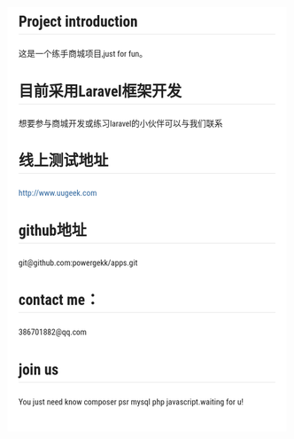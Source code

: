 <div style="font-family: 'Lucida Grande', 'Segoe UI', 'Apple SD Gothic Neo', 'Malgun Gothic', 'Lucida Sans Unicode', Helvetica, Arial, sans-serif; font-size: 0.9em; overflow-x: hidden; overflow-y: auto; margin: 0px !important; padding: 5px 20px 26px !important; background-color: rgb(255, 255, 255);font-family: 'Hiragino Sans GB', 'Microsoft YaHei', STHeiti, SimSun, 'Lucida Grande', 'Lucida Sans Unicode', 'Lucida Sans', 'Segoe UI', AppleSDGothicNeo-Medium, 'Malgun Gothic', Verdana, Tahoma, sans-serif; padding: 20px;padding: 20px; color: rgb(34, 34, 34); font-size: 15px; font-family: 'Roboto Condensed', Tauri, 'Hiragino Sans GB', 'Microsoft YaHei', STHeiti, SimSun, 'Lucida Grande', 'Lucida Sans Unicode', 'Lucida Sans', 'Segoe UI', AppleSDGothicNeo-Medium, 'Malgun Gothic', Verdana, Tahoma, sans-serif; line-height: 1.6; -webkit-font-smoothing: antialiased; background: rgb(255, 255, 255);"><h2 id="project-introduction" style="clear: both;font-size: 1.8em; font-weight: bold; margin: 1.275em 0px 0.85em;margin-top: 0px;border-bottom-width: 1px; border-bottom-style: solid; border-bottom-color: rgb(230, 230, 230);"><a name="project-introduction" href="#project-introduction" style="text-decoration: none; vertical-align: baseline;color: rgb(50, 105, 160);"></a>Project introduction</h2><p style="margin-top: 0px;margin: 1em 0px; word-wrap: break-word;">这是一个练手商城项目,just for fun。</p><h2 id="目前采用laravel框架开发" style="clear: both;font-size: 1.8em; font-weight: bold; margin: 1.275em 0px 0.85em;border-bottom-width: 1px; border-bottom-style: solid; border-bottom-color: rgb(230, 230, 230);"><a name="目前采用laravel框架开发" href="#目前采用laravel框架开发" style="text-decoration: none; vertical-align: baseline;color: rgb(50, 105, 160);"></a>目前采用Laravel框架开发</h2><p style="margin-top: 0px;margin: 1em 0px; word-wrap: break-word;">想要参与商城开发或练习laravel的小伙伴可以与我们联系</p><h2 id="线上测试地址" style="clear: both;font-size: 1.8em; font-weight: bold; margin: 1.275em 0px 0.85em;border-bottom-width: 1px; border-bottom-style: solid; border-bottom-color: rgb(230, 230, 230);"><a name="线上测试地址" href="#线上测试地址" style="text-decoration: none; vertical-align: baseline;color: rgb(50, 105, 160);"></a>线上测试地址</h2><p style="margin-top: 0px;margin: 1em 0px; word-wrap: break-word;"><a href="http://www.uugeek.com" style="text-decoration: none; vertical-align: baseline;color: rgb(50, 105, 160);">http://www.uugeek.com</a></p><h2 id="github地址" style="clear: both;font-size: 1.8em; font-weight: bold; margin: 1.275em 0px 0.85em;border-bottom-width: 1px; border-bottom-style: solid; border-bottom-color: rgb(230, 230, 230);"><a name="github地址" href="#github地址" style="text-decoration: none; vertical-align: baseline;color: rgb(50, 105, 160);"></a>github地址</h2><p style="margin-top: 0px;margin: 1em 0px; word-wrap: break-word;">git@github.com:powergekk/apps.git</p><h2 id="contact-me：" style="clear: both;font-size: 1.8em; font-weight: bold; margin: 1.275em 0px 0.85em;border-bottom-width: 1px; border-bottom-style: solid; border-bottom-color: rgb(230, 230, 230);"><a name="contact-me：" href="#contact-me：" style="text-decoration: none; vertical-align: baseline;color: rgb(50, 105, 160);"></a>contact me：</h2><p style="margin-top: 0px;margin: 1em 0px; word-wrap: break-word;">386701882@qq.com</p><h2 id="join-us" style="clear: both;font-size: 1.8em; font-weight: bold; margin: 1.275em 0px 0.85em;border-bottom-width: 1px; border-bottom-style: solid; border-bottom-color: rgb(230, 230, 230);"><a name="join-us" href="#join-us" style="text-decoration: none; vertical-align: baseline;color: rgb(50, 105, 160);"></a>join us</h2><p style="margin-top: 0px;margin: 1em 0px; word-wrap: break-word;">You just need know composer psr mysql php javascript.waiting for u!</p></div>